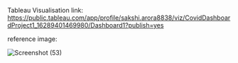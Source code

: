 Tableau Visualisation link:
https://public.tableau.com/app/profile/sakshi.arora8838/viz/CovidDashboardProject1_16289401469980/Dashboard1?publish=yes

reference image:

![Screenshot (53)](https://user-images.githubusercontent.com/59660790/130025652-43fdfda1-cfbb-4517-8171-77fac1389228.png)
